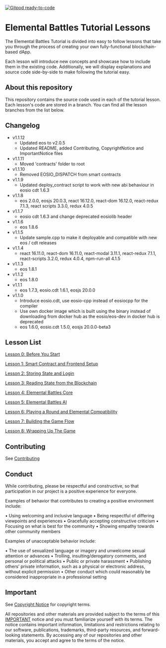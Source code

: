 [![Gitpod ready-to-code](https://img.shields.io/badge/Gitpod-ready--to--code-blue?logo=gitpod)](https://gitpod.io/#https://github.com/EOSIO/eosio-card-game-repo)

# Elemental Battles Tutorial Lessons

The Elemental Battles Tutorial is divided into easy to follow lessons that take you through the process of creating your own fully-functional blockchain-based dApp.

Each lesson will introduce new concepts and showcase how to include them in the existing code. Additionally, we will display explanations and source code side-by-side to make following the tutorial easy.

## About this repository

This repository contains the source code used in each of the tutorial lesson. Each lesson's code are stored in a branch. You can find all the lesson branches from the list below.

## Changelog
- v1.1.12
  - Updated eos to v2.0.5
  - Updated README, added Contributing, CopyrightNotice and ImportantNotice files
- v1.1.11
  - Moved 'contracts' folder to root
- v1.1.10
  - Removed EOSIO_DISPATCH from smart contracts
- v1.1.9
  - Updated deploy_contract script to work with new abi behaviour in eosio cdt 1.6.3
- v1.1.8
  - eos 2.0.0, eosjs 20.0.3, react 16.12.0, react-dom 16.12.0, react-redux 7.1.3, react scripts 3.3.0, redux 4.0.5
- v1.1.7
  - eosio cdt 1.6.3 and change deprecated eosiolib header
- v1.1.6
  - eos 1.8.6
- v1.1.5
  - Update sample.cpp to make it deployable and compatible with new eos / cdt releases
- v1.1.4
  - react 16.11.0, react-dom 16.11.0, react-modal 3.11.1, react-redux 7.1.1, react-scripts 3.2.0, redux 4.0.4, npm-run-all 4.1.5
- v1.1.3
  - eos 1.8.1
- v1.1.2
  - eos 1.8.0
- v1.1.1
  - eos 1.7.3, eosio.cdt 1.6.1, eosjs 20.0.0
- v1.1.0
  - Introduce eosio.cdt, use eosio-cpp instead of eosiocpp for the compiler
  - Use own docker image which is built using the binary instead of downloading from docker hub as the eosio/eos-dev in docker hub is deprecated
  - eos 1.6.0, eosio.cdt 1.5.0, eosjs 20.0.0-beta3

## Lesson List

  [Lesson 0: Before You Start](https://github.com/EOSIO/eosio-card-game-repo/tree/lesson-0)

  [Lesson 1: Smart Contract and Frontend Setup](https://github.com/EOSIO/eosio-card-game-repo/tree/lesson-1)

  [Lesson 2: Storing State and Login](https://github.com/EOSIO/eosio-card-game-repo/tree/lesson-2)

  [Lesson 3: Reading State from the Blockchain](https://github.com/EOSIO/eosio-card-game-repo/tree/lesson-3)

  [Lesson 4: Elemental Battles Core](https://github.com/EOSIO/eosio-card-game-repo/tree/lesson-4)

  [Lesson 5: Elemental Battles AI](https://github.com/EOSIO/eosio-card-game-repo/tree/lesson-5)

  [Lesson 6: Playing a Round and Elemental Compatibility](https://github.com/EOSIO/eosio-card-game-repo/tree/lesson-6)

  [Lesson 7: Building the Game Flow](https://github.com/EOSIO/eosio-card-game-repo/tree/lesson-7)

  [Lesson 8: Wrapping Up The Game](https://github.com/EOSIO/eosio-card-game-repo/tree/lesson-8)

## Contributing

See [Contributing](./Contributing.md)

## Conduct

While contributing, please be respectful and constructive, so that participation in our project is a positive experience for everyone.

Examples of behavior that contributes to creating a positive environment include:

•	Using welcoming and inclusive language
•	Being respectful of differing viewpoints and experiences
•	Gracefully accepting constructive criticism
•	Focusing on what is best for the community
•	Showing empathy towards other community members

Examples of unacceptable behavior include:

•	The use of sexualized language or imagery and unwelcome sexual attention or advances
•	Trolling, insulting/derogatory comments, and personal or political attacks
•	Public or private harassment
•	Publishing others’ private information, such as a physical or electronic address, without explicit permission
•	Other conduct which could reasonably be considered inappropriate in a professional setting

## Important

See [Copyright Notice](./CopyrightNotice.md) for copyright terms.

All repositories and other materials are provided subject to the terms of this [IMPORTANT](./ImportantNotice.md) notice and you must familiarize yourself with its terms. The notice contains important information, limitations and restrictions relating to our software, publications, trademarks, third-party resources, and forward-looking statements. By accessing any of our repositories and other materials, you accept and agree to the terms of the notice.

